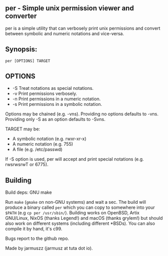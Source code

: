 per - Simple unix permission viewer and converter
---
per is a simple utility that can verbosely print unix permissions and
convert between symbolic and numeric notations and vice-versa.

## Synopsis:
`per [OPTIONS] TARGET`

## OPTIONS
 - -S      Treat notations as special notations.
 - -v      Print permissions verbosely.
 - -n      Print permissions in a numeric notation.
 - -s      Print permissions in a symbolic notation.

Options may be chained (e.g. -vns). Providing no options defaults to -vns.
Providing only -S as an option defaults to -Svns.

TARGET may be:
  * A symbolic notation (e.g. rwxr-xr-x)
  * A numeric notation (e.g. 755)
  * A file (e.g. /etc/passwd)

If -S option is used, per will accept and print special notations (e.g.
rwsrwsrwT or 6775).

## Building
Build deps: GNU make

Run `make` (`gmake` on non-GNU systems) and wait a sec. The build will
produce a binary called `per` which you can copy to somewhere into
your `$PATH` (e.g `cp per /usr/sbin/`). Building works on OpenBSD, Artix
GNU/Linux, NixOS (thanks Legend!) and macOS (thanks grylem!) but should
also work on different systems (including different *BSDs). You can
also compile it by hand, it's c99.

Bugs report to the github repo.

Made by jarmuszz (jarmusz at tuta dot io).
